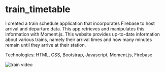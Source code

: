 # train_timetable
<p>I created a train schedule application that incorporates Firebase to host arrival and departure data. This app retrieves and manipulates this information with Moment.js. This website provides up-to-date information about various trains, namely their arrival times and how many minutes remain until they arrive at their station.</p>
<p>Technologies: HTML, CSS, Bootstrap, Javascript, Moment.js, Firebase</p>
<img src="video.gif" alt="train video">
